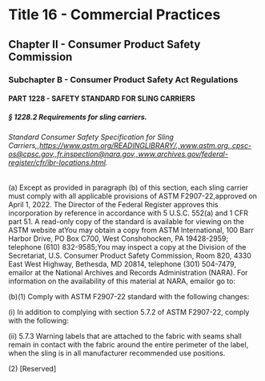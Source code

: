 
# Title 16 - Commercial Practices
## Chapter II - Consumer Product Safety Commission
### Subchapter B - Consumer Product Safety Act Regulations
#### PART 1228 - SAFETY STANDARD FOR SLING CARRIERS
##### § 1228.2 Requirements for sling carriers.
###### Standard Consumer Safety Specification for Sling Carriers,,https://www.astm.org/READINGLIBRARY/.,www.astm.org.,cpsc-os@cpsc.gov,,fr.inspection@nara.gov,,www.archives.gov/federal-register/cfr/ibr-locations.html.

(a) Except as provided in paragraph (b) of this section, each sling carrier must comply with all applicable provisions of ASTM F2907-22,approved on April 1, 2022. The Director of the Federal Register approves this incorporation by reference in accordance with 5 U.S.C. 552(a) and 1 CFR part 51. A read-only copy of the standard is available for viewing on the ASTM website atYou may obtain a copy from ASTM International, 100 Barr Harbor Drive, PO Box C700, West Conshohocken, PA 19428-2959; telephone (610) 832-9585;You may inspect a copy at the Division of the Secretariat, U.S. Consumer Product Safety Commission, Room 820, 4330 East West Highway, Bethesda, MD 20814, telephone (301) 504-7479, emailor at the National Archives and Records Administration (NARA). For information on the availability of this material at NARA, emailor go to:

(b)(1) Comply with ASTM F2907-22 standard with the following changes:

(i) In addition to complying with section 5.7.2 of ASTM F2907-22, comply with the following:

(ii) 5.7.3 Warning labels that are attached to the fabric with seams shall remain in contact with the fabric around the entire perimeter of the label, when the sling is in all manufacturer recommended use positions.

(2) [Reserved]
